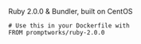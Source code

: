 Ruby 2.0.0 & Bundler, built on CentOS

    # Use this in your Dockerfile with
    FROM promptworks/ruby-2.0.0
